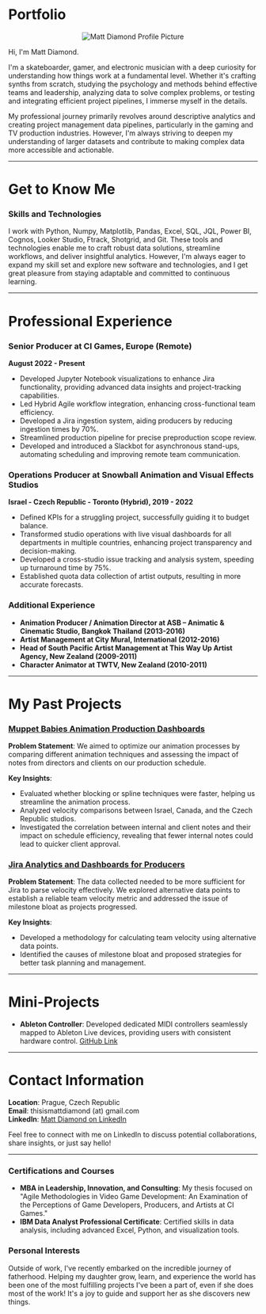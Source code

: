 # Portfolio

<p align="center">
  <img src="https://media.licdn.com/dms/image/C5603AQEhfbdTU8m1QA/profile-displayphoto-shrink_800_800/0/1574625508237?e=1727308800&v=beta&t=dpnAWIhr4YH6DYS2eZGu4DpfVUSEjZ1EgUWhPrf48AY" alt="Matt Diamond Profile Picture">
</p>

Hi, I'm Matt Diamond.

I'm a skateboarder, gamer, and electronic musician with a deep curiosity for understanding how things work at a fundamental level. Whether it's crafting synths from scratch, studying the psychology and methods behind effective teams and leadership, analyzing data to solve complex problems, or testing and integrating efficient project pipelines, I immerse myself in the details. 

My professional journey primarily revolves around descriptive analytics and creating project management data pipelines, particularly in the gaming and TV production industries. However, I'm always striving to deepen my understanding of larger datasets and contribute to making complex data more accessible and actionable.

---

# Get to Know Me 

### Skills and Technologies

I work with Python, Numpy, Matplotlib, Pandas, Excel, SQL, JQL, Power BI, Cognos, Looker Studio, Ftrack, Shotgrid, and Git. These tools and technologies enable me to craft robust data solutions, streamline workflows, and deliver insightful analytics. However, I'm always eager to expand my skill set and explore new software and technologies, and I get great pleasure from staying adaptable and committed to continuous learning.


---

# Professional Experience

### Senior Producer at CI Games, Europe (Remote)
**August 2022 - Present**

- Developed Jupyter Notebook visualizations to enhance Jira functionality, providing advanced data insights and project-tracking capabilities.
- Led Hybrid Agile workflow integration, enhancing cross-functional team efficiency.
- Developed a Jira ingestion system, aiding producers by reducing ingestion times by 70%.
- Streamlined production pipeline for precise preproduction scope review.
- Developed and introduced a Slackbot for asynchronous stand-ups, automating scheduling and improving remote team communication.

### Operations Producer at Snowball Animation and Visual Effects Studios
**Israel - Czech Republic - Toronto (Hybrid), 2019 - 2022**

- Defined KPIs for a struggling project, successfully guiding it to budget balance.
- Transformed studio operations with live visual dashboards for all departments in multiple countries, enhancing project transparency and decision-making.
- Developed a cross-studio issue tracking and analysis system, speeding up turnaround time by 75%.
- Established quota data collection of artist outputs, resulting in more accurate forecasts.

### Additional Experience
- **Animation Producer / Animation Director at ASB – Animatic & Cinematic Studio, Bangkok Thailand (2013-2016)**
- **Artist Management at City Mural, International (2012-2016)**
- **Head of South Pacific Artist Management at This Way Up Artist Agency, New Zealand (2009-2011)**
- **Character Animator at TWTV, New Zealand (2010-2011)**

---

# My Past Projects

### [Muppet Babies Animation Production Dashboards](https://github.com/your-github-username/muppet-babies-dashboard)

**Problem Statement**: We aimed to optimize our animation processes by comparing different animation techniques and assessing the impact of notes from directors and clients on our production schedule.

**Key Insights**: 
- Evaluated whether blocking or spline techniques were faster, helping us streamline the animation process.
- Analyzed velocity comparisons between Israel, Canada, and the Czech Republic studios.
- Investigated the correlation between internal and client notes and their impact on schedule efficiency, revealing that fewer internal notes could lead to quicker client approval.

### [Jira Analytics and Dashboards for Producers](https://github.com/your-github-username/jira-analytics)

**Problem Statement**: The data collected needed to be more sufficient for Jira to parse velocity effectively. We explored alternative data points to establish a reliable team velocity metric and addressed the issue of milestone bloat as projects progressed.

**Key Insights**:
- Developed a methodology for calculating team velocity using alternative data points.
- Identified the causes of milestone bloat and proposed strategies for better task planning and management.

---

# Mini-Projects

- **Ableton Controller**: Developed dedicated MIDI controllers seamlessly mapped to Ableton Live devices, providing users with consistent hardware control. [GitHub Link](https://github.com/your-github-username/ableton-controller)

---

# Contact Information

**Location**: Prague, Czech Republic  
**Email**: thisismattdiamond (at) gmail.com  
**LinkedIn**: [Matt Diamond on LinkedIn](https://www.linkedin.com/in/thisismattdiamond/)  


Feel free to connect with me on LinkedIn to discuss potential collaborations, share insights, or just say hello!

---

### Certifications and Courses

- **MBA in Leadership, Innovation, and Consulting**: My thesis focused on "Agile Methodologies in Video Game Development: An Examination of the Perceptions of Game Developers, Producers, and Artists at CI Games."
- **IBM Data Analyst Professional Certificate**: Certified skills in data analysis, including advanced Excel, Python, and visualization tools.

### Personal Interests

Outside of work, I've recently embarked on the incredible journey of fatherhood. Helping my daughter grow, learn, and experience the world has been one of the most fulfilling projects I've been a part of, even if she does most of the work! It's a joy to guide and support her as she discovers new things.
